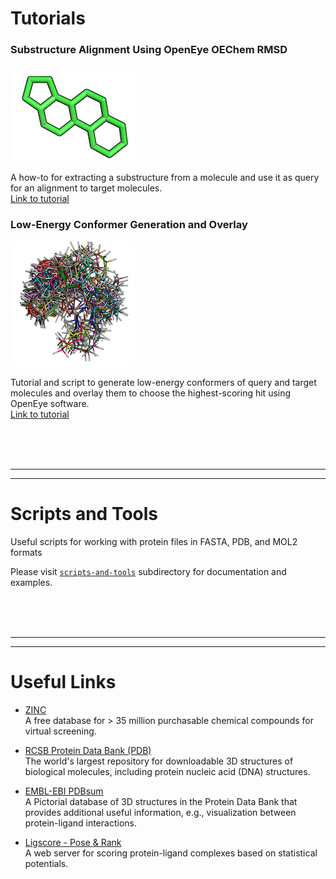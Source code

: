 
# Tutorials

<a id='sections'></a>


### Substructure Alignment Using OpenEye OEChem RMSD

![steroid substructure](./tutorials/substructure_alignment/Images/reference_substructure.png)

A how-to for extracting a substructure from a molecule and use it as query for an alignment to target molecules.  
[Link to tutorial](./tutorials/substructure_alignment/README.md)

### Low-Energy Conformer Generation and Overlay

![low-energy overlay](./tutorials/low_energy_conformer_overlay/Images/ZINC_00062008_confs_2_small.png)

Tutorial and script to generate low-energy conformers of query and target molecules and overlay them to choose the highest-scoring hit using OpenEye software.  
[Link to tutorial](./tutorials/low_energy_conformer_overlay/README.md)

<br>
<br>
<br>


<hr>
<hr>

# Scripts and Tools


Useful scripts for working with protein files in FASTA, PDB, and MOL2 formats


Please visit [`scripts-and-tools`](./scripts-and-tools) subdirectory for documentation and examples.


<br>
<br>
<br>


<hr>
<hr>

# Useful Links

- [ZINC](http://zinc.docking.org)  
 A free database for > 35 million purchasable chemical compounds for virtual screening.
 
- [RCSB Protein Data Bank (PDB)](http://www.rcsb.org)  
The world's largest repository for downloadable 3D structures of biological molecules, including protein nucleic acid (DNA) structures.

- [EMBL-EBI PDBsum](http://www.ebi.ac.uk/pdbsum/)  
A Pictorial database of 3D structures in the Protein Data Bank that provides additional useful information, e.g., visualization between protein-ligand interactions.

- [Ligscore - Pose & Rank](http://modbase.compbio.ucsf.edu/ligscore/)  
A web server for scoring protein-ligand complexes based on statistical potentials.
